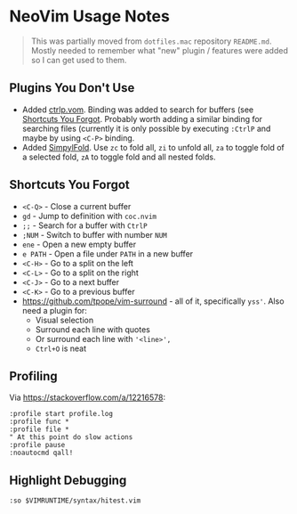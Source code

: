NeoVim Usage Notes
==================
> This was partially moved from `dotfiles.mac` repository `README.md`. Mostly needed to remember what "new" plugin
> / features were added so  I can get used to them.

Plugins You Don't Use
---------------------
- Added [ctrlp.vom](https://github.com/ctrlpvim/ctrlp.vim). Binding was added to search for buffers (see
  [Shortcuts You Forgot](#shortcuts-you-forgot). Probably worth adding a similar binding for searching files
  (currently it is only possible by executing `:CtrlP` and maybe by using `<C-P>` binding.
- Added [SimpylFold](https://github.com/tmhedberg/SimpylFold). Use `zc` to
  fold all, `zi` to unfold all, `za` to toggle fold of a selected fold,
  `zA` to toggle fold and all nested folds.

Shortcuts You Forgot
--------------------
- `<C-Q>` - Close a current buffer
- `gd` - Jump to definition with `coc.nvim`
- `;;` - Search for a buffer with `CtrlP`
- `;NUM` - Switch to buffer with number `NUM`
- `ene` - Open a new empty buffer
- `e PATH` - Open a file under `PATH` in a new buffer
- `<C-H>` - Go to a split on the left
- `<C-L>` - Go to a split on the right
- `<C-J>` - Go to a next buffer
- `<C-K>` - Go to a previous buffer
- https://github.com/tpope/vim-surround - all of it, specifically `yss'`. Also need a plugin for:
  * Visual selection
  * Surround each line with quotes
  * Or surround each line with `'<line>',`
  * `Ctrl+O` is neat

Profiling
---------
Via https://stackoverflow.com/a/12216578:
```
:profile start profile.log
:profile func *
:profile file *
" At this point do slow actions
:profile pause
:noautocmd qall!
```

Highlight Debugging
-------------------
```
:so $VIMRUNTIME/syntax/hitest.vim
```
